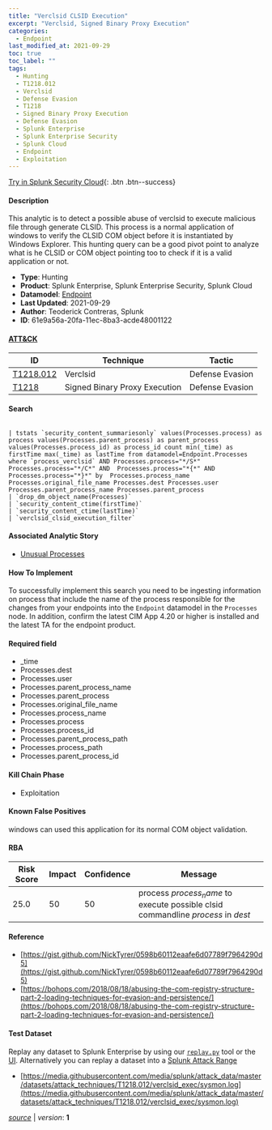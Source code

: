 ```yaml
---
title: "Verclsid CLSID Execution"
excerpt: "Verclsid, Signed Binary Proxy Execution"
categories:
  - Endpoint
last_modified_at: 2021-09-29
toc: true
toc_label: ""
tags:
  - Hunting
  - T1218.012
  - Verclsid
  - Defense Evasion
  - T1218
  - Signed Binary Proxy Execution
  - Defense Evasion
  - Splunk Enterprise
  - Splunk Enterprise Security
  - Splunk Cloud
  - Endpoint
  - Exploitation
---
```




[Try in Splunk Security Cloud](https://www.splunk.com/en_us/cyber-security.html){: .btn .btn--success}

#### Description

This analytic is to detect a possible abuse of verclsid to execute malicious file through generate CLSID. This process is a normal application of windows to verify the CLSID COM object before it is instantiated by Windows Explorer. This hunting query can be a good pivot point to analyze what is he CLSID or COM object pointing too to check if it is a valid application or not.

- **Type**: Hunting
- **Product**: Splunk Enterprise, Splunk Enterprise Security, Splunk Cloud
- **Datamodel**: [Endpoint](https://docs.splunk.com/Documentation/CIM/latest/User/Endpoint)
- **Last Updated**: 2021-09-29
- **Author**: Teoderick Contreras, Splunk
- **ID**: 61e9a56a-20fa-11ec-8ba3-acde48001122


#### [ATT&CK](https://attack.mitre.org/)

| ID          | Technique   | Tactic      |
| ----------- | ----------- | ----------- |
| [T1218.012](https://attack.mitre.org/techniques/T1218/012/) | Verclsid | Defense Evasion |
| [T1218](https://attack.mitre.org/techniques/T1218/) | Signed Binary Proxy Execution | Defense Evasion |

#### Search

```

| tstats `security_content_summariesonly` values(Processes.process) as process values(Processes.parent_process) as parent_process values(Processes.process_id) as process_id count min(_time) as firstTime max(_time) as lastTime from datamodel=Endpoint.Processes where `process_verclsid` AND Processes.process="*/S*" Processes.process="*/C*" AND  Processes.process="*{*" AND Processes.process="*}*" by  Processes.process_name Processes.original_file_name Processes.dest Processes.user Processes.parent_process_name Processes.parent_process 
| `drop_dm_object_name(Processes)` 
| `security_content_ctime(firstTime)` 
| `security_content_ctime(lastTime)` 
| `verclsid_clsid_execution_filter`
```

#### Associated Analytic Story
* [Unusual Processes](/stories/unusual_processes)


#### How To Implement
To successfully implement this search you need to be ingesting information on process that include the name of the process responsible for the changes from your endpoints into the `Endpoint` datamodel in the `Processes` node. In addition, confirm the latest CIM App 4.20 or higher is installed and the latest TA for the endpoint product.

#### Required field
* _time
* Processes.dest
* Processes.user
* Processes.parent_process_name
* Processes.parent_process
* Processes.original_file_name
* Processes.process_name
* Processes.process
* Processes.process_id
* Processes.parent_process_path
* Processes.process_path
* Processes.parent_process_id


#### Kill Chain Phase
* Exploitation


#### Known False Positives
windows can used this application for its normal COM object validation.


#### RBA

| Risk Score  | Impact      | Confidence   | Message      |
| ----------- | ----------- |--------------|--------------|
| 25.0 | 50 | 50 | process $process_name$ to execute possible clsid commandline $process$ in $dest$ |




#### Reference

* [https://gist.github.com/NickTyrer/0598b60112eaafe6d07789f7964290d5](https://gist.github.com/NickTyrer/0598b60112eaafe6d07789f7964290d5)
* [https://bohops.com/2018/08/18/abusing-the-com-registry-structure-part-2-loading-techniques-for-evasion-and-persistence/](https://bohops.com/2018/08/18/abusing-the-com-registry-structure-part-2-loading-techniques-for-evasion-and-persistence/)



#### Test Dataset
Replay any dataset to Splunk Enterprise by using our [`replay.py`](https://github.com/splunk/attack_data#using-replaypy) tool or the [UI](https://github.com/splunk/attack_data#using-ui).
Alternatively you can replay a dataset into a [Splunk Attack Range](https://github.com/splunk/attack_range#replay-dumps-into-attack-range-splunk-server)

* [https://media.githubusercontent.com/media/splunk/attack_data/master/datasets/attack_techniques/T1218.012/verclsid_exec/sysmon.log](https://media.githubusercontent.com/media/splunk/attack_data/master/datasets/attack_techniques/T1218.012/verclsid_exec/sysmon.log)



[*source*](https://github.com/splunk/security_content/tree/develop/detections/endpoint/verclsid_clsid_execution.yml) \| *version*: **1**